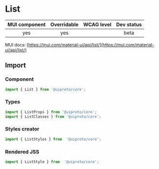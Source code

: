 # List

MUI component | Overridable | WCAG level | Dev status
:-----------: | :---------: | :--------: | :------------:
yes | yes | | beta

MUI docs: [https://mui.com/material-ui/api/list/](https://mui.com/material-ui/api/list/)

## Import

### Component
```javascript
import { List } from '@uiproto/core';
```
### Types
```javascript
import { ListProps } from '@uiproto/core';
import { ListClasses } from '@uiproto/core';
```

### Styles creator
```javascript
import { ListStyles } from  '@uiproto/core';
```

### Rendered JSS
```javascript
import { ListStyle } from  '@uiproto/core';
```
